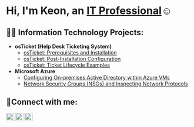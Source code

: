 <h1>Hi, I'm Keon, an <a href="https://linkedin.com/in/keon-lee-thompson-27aa39387">IT Professional</a>☺</h1>

<h2>👨‍💻 Information Technology Projects:</h2>

- <b>osTicket (Help Desk Ticketing System)</b>
  - [osTicket: Prerequisites and Installation](https://github.com/Keon-T/osticket-prereqs)
  - [osTicket: Post-Installation Configuration](https://github.com/Keon-T/post-install-config)
  - [osTicket: Ticket Lifecycle Examples](https://github.com/Keon-T/ticket-lifecycle)
- <b>Microsoft Azure</b>
  - [Configuring On-premises Active Directory within Azure VMs](https://github.com/Keon-T/configure-ad)
  - [Network Security Groups (NSGs) and Inspecting Network Protocols](https://github.com/Keon-T/azure-network-protocols)


<h2>🤳Connect with me:</h2>

[<img align="left" alt="Josh | Twitter" width="22px" src="https://cdn.jsdelivr.net/npm/simple-icons@v3/icons/twitter.svg" />][twitter]
[<img align="left" alt="Josh | LinkedIn" width="22px" src="https://cdn.jsdelivr.net/npm/simple-icons@v3/icons/linkedin.svg" />][linkedin]
[<img align="left" alt="Josh | Instagram" width="22px" src="https://cdn.jsdelivr.net/npm/simple-icons@v3/icons/instagram.svg" />][instagram]

[twitter]: https://twitter.com/Josh
[instagram]: https://www.instagram.com/Josh
[linkedin]: https://linkedin.com/in/Josh
